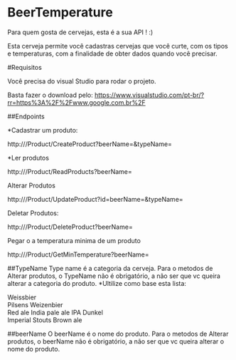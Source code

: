# BeerTemperature

Para quem gosta de cervejas, esta é a sua API ! :)

Esta cerveja permite você cadastras cervejas que você curte, com os tipos e temperaturas, com a finalidade de obter dados quando você precisar.

#Requisitos

Você precisa do visual Studio para rodar o projeto.

Basta fazer o download pelo: https://www.visualstudio.com/pt-br/?rr=https%3A%2F%2Fwww.google.com.br%2F

##Endpoints
 
*Cadastrar um produto: 

http://<DOMAIN>/Product/CreateProduct?beerName=<NAME>&typeName=<NAME>
  
*Ler produtos  
  
http://<DOMAIN>/Product/ReadProducts?beerName=<NAME>
    
Alterar Produtos 
    
http://<DOMAIN>/Product/UpdateProduct?id=<ID>beerName=<NAME>&typeName=<NAME>

Deletar Produtos:

http://<DOMAIN>/Product/DeleteProduct?beerName=<NAME>

Pegar o a temperatura minima de um produto

http://<DOMAIN>/Product/GetMinTemperature?beerName=<NAME>

##TypeName 
Type name é a categoria da cerveja. 
Para o metodos de Alterar produtos, o TypeName não é obrigatório, a não ser que vc queira alterar a categoria do produto.
*Ultilize como base esta lista:

Weissbier	
Pilsens	
Weizenbier	
Red ale	
India pale ale
IPA	
Dunkel	
Imperial Stouts	
Brown ale

##beerName
O beerName é o nome do produto. 
Para o metodos de Alterar produtos, o beerName não é obrigatório, a não ser que vc queira alterar o nome do produto.


